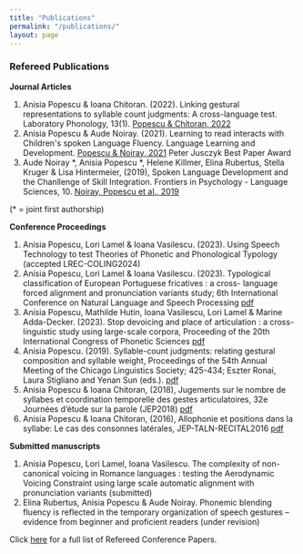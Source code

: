 ```yaml
---
title: "Publications"
permalink: "/publications/"
layout: page
---
```



### Refereed Publications

**Journal Articles**
1. Anisia Popescu & Ioana Chitoran. (2022). Linking gestural representations to syllable count judgments: A cross-language test. Laboratory Phonology, 13(1). [Popescu & Chitoran, 2022](https://www.journal-labphon.org/article/id/7681/)
2. Anisia Popescu & Aude Noiray. (2021). Learning to read interacts with Children's spoken Language Fluency. Language Learning and Development. [Popescu & Noiray, 2021](https://www.tandfonline.com/doi/full/10.1080/15475441.2021.1941032) Peter Jusczyk Best Paper Award
3. Aude Noiray \*, Anisia Popescu \*, Helene Killmer, Elina Rubertus, Stella Kruger & Lisa Hintermeier, (2019), Spoken Language Development and the Chanllenge of Skill Integration. Frontiers in Psychology - Language Sciences, 10.  [Noiray, Popescu et al., 2019](https://www.frontiersin.org/articles/10.3389/fpsyg.2019.02777/full)

(* = joint first authorship)

**Conference Proceedings**
1. Anisia Popescu, Lori Lamel & Ioana Vasilescu. (2023). Using Speech Technology to test Theories of Phonetic and Phonological Typology (accepted LREC-COLING2024)
2. Anisia Popescu, Lori Lamel & Ioana Vasilescu. (2023). Typological classification of European Portuguese fricatives : a cross-
language forced alignment and pronunciation variants study; 6th International Conference on Natural Language and Speech Processing [pdf](Popescu_Lamel_Vasilescu_ICNLSP2023.pdf) 
3. Anisia Popescu, Mathilde Hutin, Ioana Vasilescu, Lori Lamel & Marine Adda-Decker. (2023). Stop devoicing and place of articulation : a cross-linguistic study using 
large-scale corpora, Proceeding of the 20th International Congress of Phonetic Sciences [pdf](Popescu_etal_ICPhS2023.pdf)
4. Anisia Popescu. (2019). Syllable-count judgments: relating gestural composition and syllable weight, Proceedings of the 54th Annual Meeting of the Chicago Linguistics Society; 425-434; Eszter Ronai, Laura Stigliano and Yenan Sun (eds.). [pdf](CLS54_Proceedings.pdf)
5. Anisia Popescu & Ioana Chitoran, (2018), Jugements sur le nombre de syllabes et coordination temporelle des gestes articulatoires, 32e Journées d’étude sur la parole (JEP2018) [pdf](https://github.com/anisiapopescu/anisia-popescu.github.io/blob/main/images/JEP2018_Proceedings.pdf)
6. Anisia Popescu & Ioana Chitoran, (2016), Allophonie et positions dans la syllabe: Le cas des consonnes latérales, JEP-TALN-RECITAL2016 [pdf](https://jep-taln2016.limsi.fr/actes/Actes%20JTR-2016/Papers/J52.pdf)

**Submitted manuscripts**
1. Anisia Popescu, Lori Lamel, Ioana Vasilescu. The complexity of non-canonical voicing in Romance languages : testing the Aerodynamic Voicing Constraint using large scale automatic alignment with pronunciation variants (submitted)
2. Elina Rubertus, Anisia Popescu & Aude Noiray. Phonemic blending fluency is reflected in the temporary organization of speech gestures – evidence from beginner and proficient readers (under revision)

Click [here](Refereed_Conference_Presentations.pdf) for a full list of Refereed Conference Papers. 
